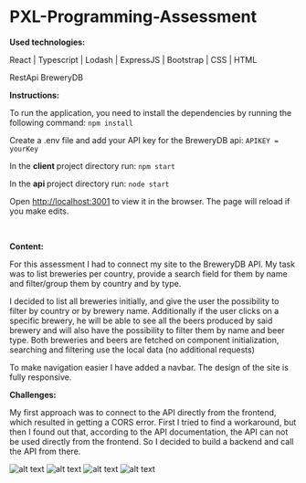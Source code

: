 # PXL-Programming-Assessment

<b>Used technologies:</b>

React | Typescript | Lodash | ExpressJS | Bootstrap | CSS | HTML

RestApi BreweryDB

<b>Instructions:</b>

To run the application, you need to install the dependencies by running the following command:
`npm install`

Create a .env file and add your API key for the BreweryDB api:
`APIKEY = yourKey`

In the <b> client </b> project directory run:
`npm start`

In the <b> api </b> project directory run:
`node start`

Open [http://localhost:3001](http://localhost:3001) to view it in the browser.
The page will reload if you make edits.

<br/>

<b>Content:</b>

For this assessment I had to connect my site to the BreweryDB API. My task was to list breweries per country, provide a search field for them by name and filter/group them by country and by
type.

I decided to list all breweries initially, and give the user the possibility to filter by country or by brewery name. Additionally if the user clicks on a specific brewery, he will be able to see all the beers produced by said brewery and will also have the possibility to filter them by name and beer type. 
Both breweries and beers are fetched on component initialization, searching and filtering use the local data (no additional requests)

To make navigation easier I have added a navbar. The design of the site is fully responsive.
<br/>

<b>Challenges:</b>

My first approach was to connect to the API directly from the frontend, which resulted in getting a CORS error. First I tried to find a workaround, but then I found out that, according to the API documentation, the API can not be used directly from the frontend. So I decided to build a backend and call the API from there.

![alt text](https://res.cloudinary.com/dwnm4mxrr/image/upload/v1589896192/screenshots/beers1_nufnyr.png)
![alt text](https://res.cloudinary.com/dwnm4mxrr/image/upload/v1589896192/screenshots/beer2_mb7vxt.png)
![alt text](https://res.cloudinary.com/dwnm4mxrr/image/upload/v1589902949/screenshots/beer4_lna3xm.png)
![alt text](https://res.cloudinary.com/dwnm4mxrr/image/upload/v1589896192/screenshots/beer3_gtfhpk.png)
